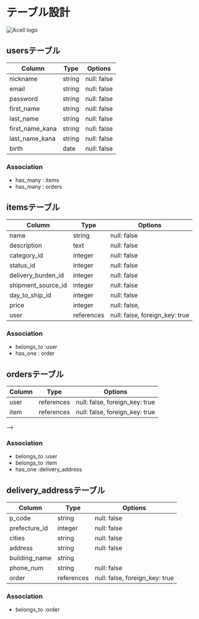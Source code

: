# テーブル設計
![Acell logo](https://user-images.githubusercontent.com/69346040/97516895-7bc36c80-19d7-11eb-8480-1973cbb370cd.png)
## usersテーブル

| Column          | Type      | Options     |
| --------------- | --------- | ----------- |
| nickname        | string    | null: false |
| email           | string    | null: false |
| password        | string    | null: false |
| first_name      | string    | null: false |
| last_name       | string    | null: false |
| first_name_kana | string    | null: false |
| last_name_kana  | string    | null: false |
| birth           | date      | null: false |
 
<!-- birth　には誕生年月日の情報が入ります。 -->
<!-- email,password,確認用passwordに関しては"devise"ジェムを使用しています -->

### Association
- has_many : items
- has_many : orders

## itemsテーブル

| Column             | Type       | Options                         |
| ------------------ | ---------- | ------------------------------- |
| name               | string     | null: false                     |
| description        | text       | null: false                     |
| category_id        | integer    | null: false                     |
| status_id          | integer    | null: false                     |
| delivery_burden_id | integer    | null: false                     |
| shipment_source_id | integer    | null: false                     |
| day_to_ship_id     | integer    | null: false                     |
| price              | integer    | null: false,                    |
| user               | references | null: false, foreign_key: true  |

### Association
- belongs_to :user
- has_one : order
<!-- こちら後々のエラーの原因となってしまう可能性のあるため指摘させていただきます。
active hashの導入時のカラム名は「_id」を語尾につけるかと思いますので
category_idなどのようにカラム名を変更しましょう！！ -->
<!-- ※imageカラムはActiveStorageで実装する為、テーブル設計内の記述に含めていません。 -->
<!--category,status,delivery_burden,shipment_source,day_to_ship
<!-- 上記の５つのカラムはActiveHashで実現する為integer型になっています。 -->

## ordersテーブル

| Column         | Type       | Options                        |
| -------------- | ---------- | ------------------------------ |
| user           | references | null: false, foreign_key: true |
| item           | references | null: false, foreign_key: true |

<!-- セキュリティの観点から、クレジットカードの情報はデータベースに直接保存しないようにしましょう。

また、今回のフリマアプリではカードを登録する際は購入の度に入力となり、データベースで管理しない設計を行います。
そのため、これらのカラムを用意しなくても大丈夫です！ --> -->

### Association
- belongs_to :user
- belongs_to :item
- has_one    :delivery_address

## delivery_addressテーブル

| Column           | Type       | Options                        |
| ---------------- | ---------- | ------------------------------ |
| p_code           | string     | null: false                    |
| prefecture_id    | integer    | null: false                    |
| cities           | string     | null: false                    |
| address          | string     | null: false                    |
| building_name    | string     |                                |
| phone_num        | string     | null: false                    |
| order            | references | null: false, foreign_key: true |





<!-- こちら後々のエラーの原因となってしまう可能性のあるため指摘させていただきます。
active hashの導入時のカラム名は「_id」を語尾につけるかと思いますので
prefecture_idなどのようにカラム名を変更しましょう！！ -->
<!-- 都道府県のカラムはactive_hashで実装の予定のため、integer型にしましょう！ -->
<!-- 電話番号はstring型で実装しましょう。
integer型として保存すると整数型として保存される為、先頭の0がDB上で省略された状態で保存されてしまうためです。 -->

### Association
- belongs_to :order
